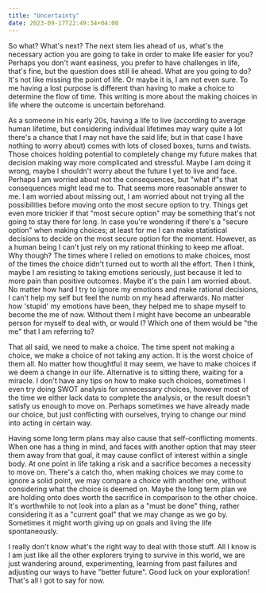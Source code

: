 ```yaml
---
title: "Uncertainty"
date: 2023-09-17T22:49:34+04:00
---
```

So what? What's next? The next stem lies ahead of us, what's the necessary action you are going to take in order to make life easier for you? Perhaps you don't want easiness, you prefer to have challenges in life, that's fine, but the question does still lie ahead. What are you going to do? It's not like missing the point of life. Or maybe it is, I am not even sure. To me having a lost purpose is different than having to make a choice to determine the flow of time. This writing is more about the making choices in life where the outcome is uncertain beforehand.

As a someone in his early 20s, having a life to live (according to average human lifetime, but considering individual lifetimes may wary quite a lot there's a chance that I may not have the said life; but in that case I have nothing to worry about) comes with lots of closed boxes, turns and twists. Those choices holding potential to completely change my future makes that decision making way more complicated and stressful. Maybe I am doing it wrong, maybe I shouldn't worry about the future I yet to live and face. Perhaps I am worried about not the consequences, but "what if"s that consequences might lead me to. That seems more reasonable answer to me. I am worried about missing out, I am worried about not trying all the possibilities before moving onto the most secure option to try. Things get even more trickier if that "most secure option" may be something that's not going to stay there for long. In case you're wondering if there's a "secure option" when making choices; at least for me I can make statistical decisions to decide on the most secure option for the moment. However, as a human being I can't just rely on my rational thinking to keep me afloat. Why though? The times where I relied on emotions to make choices, most of the times the choice didn't turned out to worth all the effort. Then I think, maybe I am resisting to taking emotions seriously, just because it led to more pain than positive outcomes. Maybe it's the pain I am worried about. No matter how hard I try to ignore my emotions and make rational decisions, I can't help my self but feel the numb on my head afterwards. No matter how 'stupid' my emotions have been, they helped me to shape myself to become the me of now. Without them I might have become an unbearable person for myself to deal with, or would I? Which one of them would be "the me" that I am referring to?

That all said, we need to make a choice. The time spent not making a choice, we make a choice of not taking any action. It is the worst choice of them all. No matter how thoughtful it may seem, we have to make choices if we deem a change in our life. Alternative is to sitting there, waiting for a miracle. I don't have any tips on how to make such choices, sometimes I even try doing SWOT analysis for unnecessary choices, however most of the time we either lack data to complete the analysis, or the result doesn't satisfy us enough to move on. Perhaps sometimes we have already made our choice, but just conflicting with ourselves, trying to change our mind into acting in certain way.

Having some long term plans may also cause that self-conflicting moments. When one has a thing in mind, and faces with another option that may steer them away from that goal, it may cause conflict of interest within a single body. At one point in life taking a risk and a sacrifice becomes a necessity to move on. There's a catch tho, when making choices we may come to ignore a solid point, we may compare a choice with another one, without considering what the choice is deemed on. Maybe the long term plan we are holding onto does worth the sacrifice in comparison to the other choice. It's worthwhile to not look into a plan as a "must be done" thing, rather considering it as a "current goal" that we may change as we go by. Sometimes it might worth giving up on goals and living the life spontaneously.

I really don't know what's the right way to deal with those stuff. All I know is I am just like all the other explorers trying to survive in this world, we are just wandering around, experimenting, learning from past failures and adjusting our ways to have "better future". Good luck on your exploration! That's all I got to say for now.